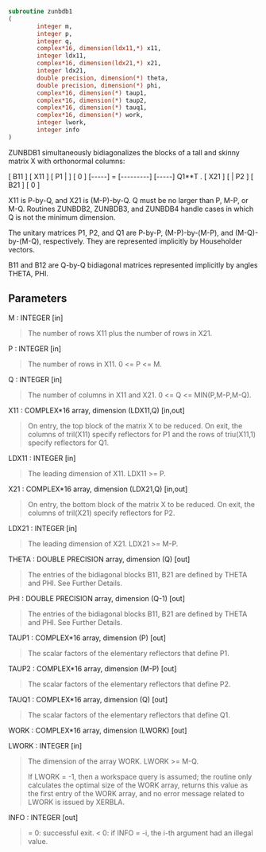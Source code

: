 ```fortran
subroutine zunbdb1
(
        integer m,
        integer p,
        integer q,
        complex*16, dimension(ldx11,*) x11,
        integer ldx11,
        complex*16, dimension(ldx21,*) x21,
        integer ldx21,
        double precision, dimension(*) theta,
        double precision, dimension(*) phi,
        complex*16, dimension(*) taup1,
        complex*16, dimension(*) taup2,
        complex*16, dimension(*) tauq1,
        complex*16, dimension(*) work,
        integer lwork,
        integer info
)
```

ZUNBDB1 simultaneously bidiagonalizes the blocks of a tall and skinny
matrix X with orthonormal columns:

[ B11 ]
[ X11 ]   [ P1 |    ] [  0  ]
[-----] = [---------] [-----] Q1**T .
[ X21 ]   [    | P2 ] [ B21 ]
[  0  ]

X11 is P-by-Q, and X21 is (M-P)-by-Q. Q must be no larger than P,
M-P, or M-Q. Routines ZUNBDB2, ZUNBDB3, and ZUNBDB4 handle cases in
which Q is not the minimum dimension.

The unitary matrices P1, P2, and Q1 are P-by-P, (M-P)-by-(M-P),
and (M-Q)-by-(M-Q), respectively. They are represented implicitly by
Householder vectors.

B11 and B12 are Q-by-Q bidiagonal matrices represented implicitly by
angles THETA, PHI.

## Parameters
M : INTEGER [in]
> The number of rows X11 plus the number of rows in X21.

P : INTEGER [in]
> The number of rows in X11. 0 <= P <= M.

Q : INTEGER [in]
> The number of columns in X11 and X21. 0 <= Q <=
> MIN(P,M-P,M-Q).

X11 : COMPLEX*16 array, dimension (LDX11,Q) [in,out]
> On entry, the top block of the matrix X to be reduced. On
> exit, the columns of tril(X11) specify reflectors for P1 and
> the rows of triu(X11,1) specify reflectors for Q1.

LDX11 : INTEGER [in]
> The leading dimension of X11. LDX11 >= P.

X21 : COMPLEX*16 array, dimension (LDX21,Q) [in,out]
> On entry, the bottom block of the matrix X to be reduced. On
> exit, the columns of tril(X21) specify reflectors for P2.

LDX21 : INTEGER [in]
> The leading dimension of X21. LDX21 >= M-P.

THETA : DOUBLE PRECISION array, dimension (Q) [out]
> The entries of the bidiagonal blocks B11, B21 are defined by
> THETA and PHI. See Further Details.

PHI : DOUBLE PRECISION array, dimension (Q-1) [out]
> The entries of the bidiagonal blocks B11, B21 are defined by
> THETA and PHI. See Further Details.

TAUP1 : COMPLEX*16 array, dimension (P) [out]
> The scalar factors of the elementary reflectors that define
> P1.

TAUP2 : COMPLEX*16 array, dimension (M-P) [out]
> The scalar factors of the elementary reflectors that define
> P2.

TAUQ1 : COMPLEX*16 array, dimension (Q) [out]
> The scalar factors of the elementary reflectors that define
> Q1.

WORK : COMPLEX*16 array, dimension (LWORK) [out]

LWORK : INTEGER [in]
> The dimension of the array WORK. LWORK >= M-Q.
> 
> If LWORK = -1, then a workspace query is assumed; the routine
> only calculates the optimal size of the WORK array, returns
> this value as the first entry of the WORK array, and no error
> message related to LWORK is issued by XERBLA.

INFO : INTEGER [out]
> = 0:  successful exit.
> < 0:  if INFO = -i, the i-th argument had an illegal value.
